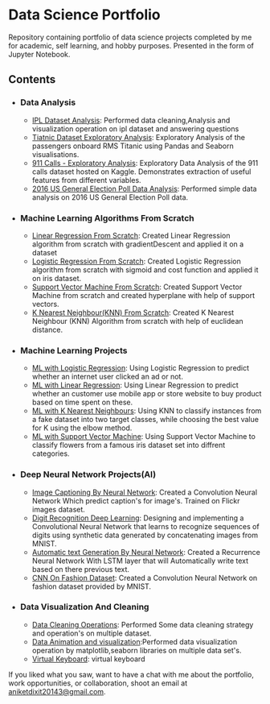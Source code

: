 # Data Science Portfolio



Repository containing portfolio of data science projects completed by me for academic, self learning, and hobby purposes. Presented in the form of Jupyter Notebook.

## Contents
  - ### Data Analysis 
      - [IPL Dataset Analysis](https://github.com/IamCoderAniket/Data_Analysis_and_visualization/blob/master/Ipl_data_analysis.ipynb): Performed data cleaning,Analysis and visualization operation on ipl dataset and answering questions
      - [Tiatnic Dataset Exploratory Analysis](https://github.com/IamCoderAniket/Data_Analysis_and_visualization/blob/master/Tiatnic%20Dataset%20Exploratory%20Analysis.ipynb): Exploratory Analysis of the passengers onboard RMS Titanic using Pandas and Seaborn visualisations.
      - [911 Calls - Exploratory Analysis](https://github.com/IamCoderAniket/Data_Analysis_and_visualization/blob/master/911%20Calls%20Data%20Analysis.ipynb): Exploratory Data Analysis of the 911 calls dataset hosted on Kaggle. Demonstrates extraction of useful features from different variables.
      - [2016 US General Election Poll Data Analysis](https://github.com/IamCoderAniket/Data_Analysis_and_visualization/blob/master/2016%20General%20Election%20Poll%20Analysis.ipynb): Performed  simple data analysis on 2016 US General Election Poll data.
  - ### Machine Learning Algorithms From Scratch
       - [Linear Regression From Scratch](https://github.com/IamCoderAniket/Machine_Learning_Algorithm-s_from_scratch/blob/master/Linear_Regression_from_scratch1.ipynb): Created Linear Regression algorithm from scratch with gradientDescent and applied it on a dataset
       - [Logistic Regression From Scratch](https://github.com/IamCoderAniket/Machine_Learning_Algorithm-s_from_scratch/blob/master/Logistic_Regression_from_scratch1.ipynb): Created Logistic Regression algorithm from scratch with sigmoid and cost function and applied it on iris dataset.
       - [Support Vector Machine From Scratch](https://github.com/IamCoderAniket/Machine_Learning_Algorithm-s_from_scratch/blob/master/SVM_from_Scratch.ipynb): Created Support Vector Machine  from scratch and created hyperplane with help of support vectors.
      - [K Nearest Neighbour(KNN) From Scratch](https://github.com/IamCoderAniket/Machine_Learning_Algorithm-s_from_scratch/blob/master/K%20Nearest%20Neighbors%20from%20Scratch.ipynb): Created K Nearest Neighbour (KNN) Algorithm  from scratch with help of euclidean distance.
  - ### Machine Learning Projects
      - [ML with Logistic Regression](https://github.com/IamCoderAniket/Machine_Learning_Projects/blob/master/Machine%20Learning%20with%20Logistic%20Regression.ipynb): Using Logistic Regression to predict whether an internet user clicked an ad or not.
       - [ML with Linear Regression](https://github.com/IamCoderAniket/Machine_Learning_Projects/blob/master/Machine%20Learning%20with%20Linear%20Regression.ipynb): Using Linear Regression to predict whether an customer use mobile app or store website to buy product based on time spent on these. 
       - [ML with K Nearest Neighbours](https://github.com/IamCoderAniket/Machine_Learning_Projects/blob/master/ML%20with%20K%20Nearest%20Neighbors.ipynb): Using KNN to classify instances from a fake dataset into two target classes, while choosing the best value for K using the elbow method.
       - [ML with Support Vector Machine](https://github.com/IamCoderAniket/Machine_Learning_Projects/blob/master/ML%20with%20Support%20Vector%20Machines.ipynb): Using Support Vector Machine to classify flowers from a famous iris dataset set into diffrent categories.
      
  - ### Deep Neural Network Projects(AI)
      - [Image Captioning By Neural Network](https://github.com/IamCoderAniket/Deep_Neural_Networks-AI-/blob/master/Image_Captioning_By_Neural_Network.ipynb): Created a Convolution Neural Network Which predict caption's for image's. Trained on Flickr images dataset.
       - [Digit Recognition Deep Learning](https://github.com/IamCoderAniket/Deep_Neural_Networks-AI-/blob/master/digit_recognition_deep_learning.ipynb): Designing and implementing a Convolutional Neural Network that learns to recognize sequences of digits using synthetic data generated by concatenating images from MNIST.
       - [Automatic text Generation By Neural Network](https://github.com/IamCoderAniket/Deep_Neural_Networks-AI-/blob/master/Automatic_Text_Generation_Neural_Network.ipynb): Created a Recurrence Neural Network With LSTM layer that will Automatically write text based on there previous text.
       - [CNN On Fashion Dataset](https://github.com/IamCoderAniket/Deep_Neural_Networks-AI-/blob/master/Fashion_data_Neural_Net.ipynb): Created a Convolution Neural Network on fashion dataset provided by MNIST.
  - ### Data Visualization And Cleaning
      - [Data Cleaning Operations](https://github.com/IamCoderAniket/Data-Cleaning/blob/master/Data_Cleaning.ipynb): Performed Some data cleaning strategy and operation's on multiple dataset.
      - [Data Animation and visualization](https://github.com/IamCoderAniket/DataVisualization):Performed data visualization operation by matplotlib,seaborn libraries on multiple data set's.
      - [Virtual Keyboard](https://www.linkedin.com/posts/aniket-dixit-82b647125_first-look-of-my-virtual-keyboard-activity-6423617476097077248-yiDT): virtual keyboard
      
      
      
 If you liked what you saw, want to have a chat with me about the portfolio, work opportunities, or collaboration, shoot an email at aniketdixit20143@gmail.com.     
   
  










